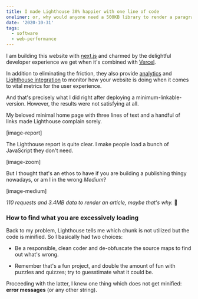 ```yaml
---
title: I made Lighthouse 30% happier with one line of code
oneliner: or, why would anyone need a 500KB library to render a paragraph with markdown?
date: '2020-10-31'
tags:
  - software
  - web-performance
---
```


I am building this website with [next.js](https://nextjs.org) and charmed by the delightful developer experience we get when it's combined with [Vercel](https://vercel.com/).

In addition to eliminating the friction, they also provide [analytics](https://nextjs.org/analytics) and [Lighthouse integration](https://vercel.com/integrations/lighthouse) to monitor how your website is doing when it comes to vital metrics for the user experience.

And that's precisely what I did right after deploying a minimum-linkable-version. However, the results were not satisfying at all.

My beloved minimal home page with three lines of text and a handful of links made Lighthouse complain sorely.

[image-report]

The Lighthouse report is quite clear. I make people load a bunch of JavaScript they don't need.

[image-zoom]

But I thought that's an ethos to have if you are building a publishing thingy nowadays, or am I in the wrong _Medium_?

[image-medium]

_110 requests and 3.4MB data to render an article, maybe that's why._ 👹

### How to find what you are excessively loading

Back to my problem, Lighthouse tells me which chunk is not utilized but the code is minified. So I basically had two choices:

- Be a responsible, clean coder and de-obfuscate the source maps to find out what's wrong.

- Remember that's a fun project, and double the amount of fun with puzzles and quizzes; try to guesstimate what it could be.

Proceeding with the latter, I knew one thing which does not get minified: **error messages** (or any other string).
